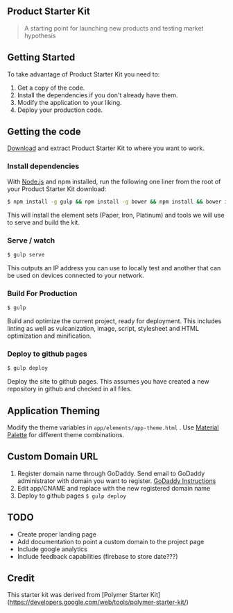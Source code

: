 ## Product Starter Kit

> A starting point for launching new products and testing market hypothesis

## Getting Started

To take advantage of Product Starter Kit you need to:

1. Get a copy of the code.
2. Install the dependencies if you don't already have them.
3. Modify the application to your liking.
4. Deploy your production code.

## Getting the code

[Download](https://github.com/bhawke/product-starter-kit/releases/latest) and extract Product Starter Kit to where you want to work.

### Install dependencies

With [Node.js](http://nodejs.org) and npm installed, run the following one liner from the root of your Product Starter Kit download:

```sh
$ npm install -g gulp && npm install -g bower && npm install && bower install
```

This will install the element sets (Paper, Iron, Platinum) and tools
we will use to serve and build the kit.

### Serve / watch

```sh
$ gulp serve
```

This outputs an IP address you can use to locally test and another that can be used on devices connected to your network.

### Build For Production

```sh
$ gulp
```

Build and optimize the current project, ready for deployment. This includes linting as well as vulcanization, image, script, stylesheet and HTML optimization and minification.

### Deploy to github pages
```sh
$ gulp deploy
```

Deploy the site to github pages.  This assumes you have created a new repository in github and checked in all files.

## Application Theming

Modify the theme variables in `app/elements/app-theme.html` .  Use [Material Palette](http://www.materialpalette.com/) for different theme combinations.

## Custom Domain URL
1. Register domain name through GoDaddy.  Send email to GoDaddy administrator with domain you want to register. [GoDaddy Instructions](http://andrewsturges.com/blog/jekyll/tutorial/2014/11/06/github-and-godaddy.html)
2. Edit app/CNAME and replace with the new registered domain name 
3. Deploy to github pages ```$ gulp deploy ``` 

## TODO
* Create proper landing page
* Add documentation to point a custom domain to the project page
* Include google analytics
* Include feedback capabilities (firebase to store date???)


## Credit
This starter kit was derived from [Polymer Starter Kit] (https://developers.google.com/web/tools/polymer-starter-kit/)
